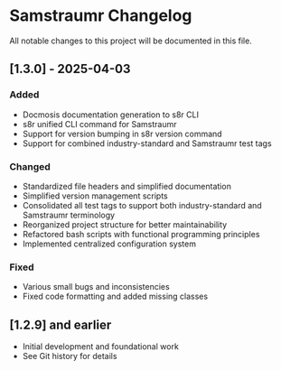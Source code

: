 # Samstraumr Changelog

All notable changes to this project will be documented in this file.

## [1.3.0] - 2025-04-03

### Added
- Docmosis documentation generation to s8r CLI
- s8r unified CLI command for Samstraumr
- Support for version bumping in s8r version command
- Support for combined industry-standard and Samstraumr test tags

### Changed
- Standardized file headers and simplified documentation
- Simplified version management scripts
- Consolidated all test tags to support both industry-standard and Samstraumr terminology
- Reorganized project structure for better maintainability
- Refactored bash scripts with functional programming principles
- Implemented centralized configuration system

### Fixed
- Various small bugs and inconsistencies
- Fixed code formatting and added missing classes

## [1.2.9] and earlier

- Initial development and foundational work
- See Git history for details